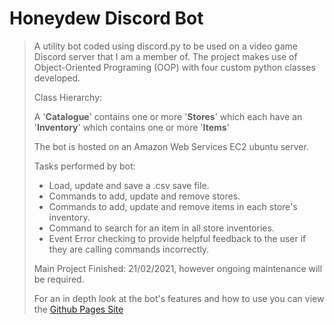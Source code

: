 # Honeydew Discord Bot

> A utility bot coded using discord.py to be used on a video game Discord server that I am a member of.
> The project makes use of Object-Oriented Programing (OOP) with four custom python classes developed.
>
> Class Hierarchy:
>
> A '**Catalogue**' contains one or more '**Stores**' which each have an '**Inventory**' which contains one or more '**Items**'
>
> The bot is hosted on an Amazon Web Services EC2 ubuntu server.
>
> Tasks performed by bot:
>
> - Load, update and save a .csv save file.
> - Commands to add, update and remove stores.
> - Commands to add, update and remove items in each store's inventory.
> - Command to search for an item in all store inventories.
> - Event Error checking to provide helpful feedback to the user if they are calling commands incorrectly.
>
> Main Project Finished: 21/02/2021, however ongoing maintenance will be required.
>
>For an in depth look at the bot's features and how to use you can view the
> [Github Pages Site](https://dallas-marshall.github.io/PersonalProjects/)